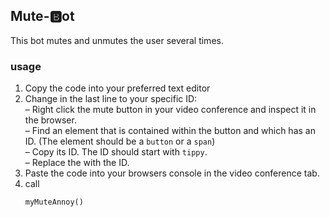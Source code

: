 ## Mute-🅱️ot

This bot mutes and unmutes the user several times.

### usage
1. Copy the code into your preferred text editor
2. Change  in the last line to your specific ID:<br>
&ndash; Right click the mute button in your video conference and inspect it in the browser.<br>
&ndash; Find an element that is contained within the button and which has an ID. (The element should be a `button` or a `span`)<br>
&ndash; Copy its ID. The ID should start with `tippy`.<br>
&ndash; Replace the <YOUR MUTE ID HERE> with the ID.<br>
3. Paste the code into your browsers console in the video conference tab.
4. call <pre>`myMuteAnnoy()`</pre>
